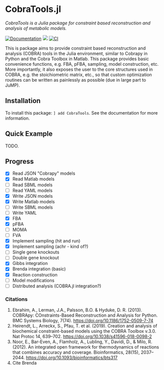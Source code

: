 # CobraTools.jl
*CobraTools is a Julia package for constraint based reconstruction and analysis of metabolic models.*

[![Documentation](https://github.com/stelmo/CobraTools.jl/actions/workflows/Documentation.yml/badge.svg?branch=master&event=push)](https://github.com/stelmo/CobraTools.jl/actions/workflows/Documentation.yml)
[![](https://img.shields.io/badge/docs-dev-blue.svg)](https://stelmo.github.io/CobraTools.jl/dev)
[![CI](https://github.com/stelmo/CobraTools.jl/actions/workflows/ci.yml/badge.svg?branch=master&event=push)](https://github.com/stelmo/CobraTools.jl/actions/workflows/ci.yml)

This is package aims to provide constraint based reconstruction and analysis (COBRA) tools in the Julia environment, similar to Cobrapy in Python and the Cobra Toolbox in Matlab.
This package provides basic convenience functions, e.g. FBA, pFBA, sampling, model construction, etc.
More importantly, it also exposes the user to the core structures used in COBRA, e.g. the stoichiometric matrix, etc., so that custom optimization routines can be written as painlessly as possible (due in large part to JuMP). 


## Installation

To install this package: `] add CobraTools`. See the documentation for more information.

## Quick Example

TODO.

## Progress

- [x] Read JSON "Cobrapy" models
- [x] Read Matlab models
- [ ] Read SBML models
- [ ] Read YAML models
- [x] Write JSON models
- [x] Write Matlab models
- [ ] Write SBML models
- [ ] Write YAML
- [x] FBA
- [X] pFBA
- [ ] MOMA
- [ ] FVA
- [x] Implement sampling (hit and run)
- [x] Implement sampling (achr - kind of?)
- [ ] Single gene knockouts
- [ ] Double gene knockout
- [x] Gibbs integration
- [x] Brenda integration (basic)
- [x] Reaction construction
- [ ] Model modifications
- [ ] Distributed analysis (COBRA.jl integration?)

### Citations
1) Ebrahim, A., Lerman, J.A., Palsson, B.O. & Hyduke, D. R. (2013). COBRApy: COnstraints-Based Reconstruction and Analysis for Python. BMC Systems Biology, 7(74). https://doi.org/10.1186/1752-0509-7-74
2) Heirendt, L., Arreckx, S., Pfau, T. et al. (2019). Creation and analysis of biochemical constraint-based models using the COBRA Toolbox v.3.0. Nat Protoc 14, 639–702. https://doi.org/10.1038/s41596-018-0098-2
3) Noor, E., Bar-Even, A., Flamholz, A., Lubling, Y., Davidi, D., & Milo, R. (2012). An integrated open framework for thermodynamics of reactions that combines accuracy and coverage. Bioinformatics, 28(15), 2037–2044. https://doi.org/10.1093/bioinformatics/bts317
4) Cite Brenda